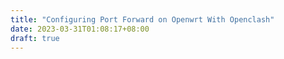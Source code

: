 ```yaml
---
title: "Configuring Port Forward on Openwrt With Openclash"
date: 2023-03-31T01:08:17+08:00
draft: true
---
```


